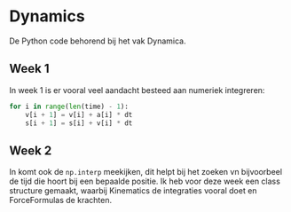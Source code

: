 # Dynamics
De Python code behorend bij het vak Dynamica. 

## Week 1
In week 1 is er vooral veel aandacht besteed aan numeriek integreren:
```python
for i in range(len(time) - 1):
    v[i + 1] = v[i] + a[i] * dt
    s[i + 1] = s[i] + v[i] * dt
```

## Week 2
In komt ook de `np.interp` meekijken, dit helpt bij het zoeken vn bijvoorbeel de tijd die hoort bij een bepaalde positie. Ik heb voor deze week een class structure gemaakt, waarbij Kinematics de integraties vooral doet en ForceFormulas de krachten.
